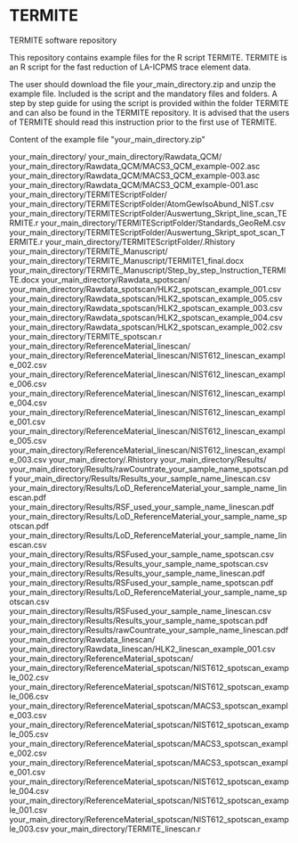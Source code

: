 # TERMITE
TERMITE software repository

This repository contains example files for the R script TERMITE. 
TERMITE is an R script for the fast reduction of LA-ICPMS trace element data.

The user should download the file your_main_directory.zip and unzip the example file. 
Included is the script and the mandatory files and folders. 
A step by step guide for using the script is provided within the folder TERMITE and can also be found in the TERMITE repository.
It is advised that the users of TERMITE should read this instruction prior to the first use of TERMITE.


Content of the example file "your_main_directory.zip"

your_main_directory/
your_main_directory/Rawdata_QCM/
your_main_directory/Rawdata_QCM/MACS3_QCM_example-002.asc
your_main_directory/Rawdata_QCM/MACS3_QCM_example-003.asc
your_main_directory/Rawdata_QCM/MACS3_QCM_example-001.asc
your_main_directory/TERMITEScriptFolder/
your_main_directory/TERMITEScriptFolder/AtomGewIsoAbund_NIST.csv
your_main_directory/TERMITEScriptFolder/Auswertung_Skript_line_scan_TERMITE.r
your_main_directory/TERMITEScriptFolder/Standards_GeoReM.csv
your_main_directory/TERMITEScriptFolder/Auswertung_Skript_spot_scan_TERMITE.r
your_main_directory/TERMITEScriptFolder/.Rhistory
your_main_directory/TERMITE_Manuscript/
your_main_directory/TERMITE_Manuscript/TERMITE1_final.docx
your_main_directory/TERMITE_Manuscript/Step_by_step_Instruction_TERMITE.docx
your_main_directory/Rawdata_spotscan/
your_main_directory/Rawdata_spotscan/HLK2_spotscan_example_001.csv
your_main_directory/Rawdata_spotscan/HLK2_spotscan_example_005.csv
your_main_directory/Rawdata_spotscan/HLK2_spotscan_example_003.csv
your_main_directory/Rawdata_spotscan/HLK2_spotscan_example_004.csv
your_main_directory/Rawdata_spotscan/HLK2_spotscan_example_002.csv
your_main_directory/TERMITE_spotscan.r
your_main_directory/ReferenceMaterial_linescan/
your_main_directory/ReferenceMaterial_linescan/NIST612_linescan_example_002.csv
your_main_directory/ReferenceMaterial_linescan/NIST612_linescan_example_006.csv
your_main_directory/ReferenceMaterial_linescan/NIST612_linescan_example_004.csv
your_main_directory/ReferenceMaterial_linescan/NIST612_linescan_example_001.csv
your_main_directory/ReferenceMaterial_linescan/NIST612_linescan_example_005.csv
your_main_directory/ReferenceMaterial_linescan/NIST612_linescan_example_003.csv
your_main_directory/.Rhistory
your_main_directory/Results/
your_main_directory/Results/rawCountrate_your_sample_name_spotscan.pdf
your_main_directory/Results/Results_your_sample_name_linescan.csv
your_main_directory/Results/LoD_ReferenceMaterial_your_sample_name_linescan.pdf
your_main_directory/Results/RSF_used_your_sample_name_linescan.pdf
your_main_directory/Results/LoD_ReferenceMaterial_your_sample_name_spotscan.pdf
your_main_directory/Results/LoD_ReferenceMaterial_your_sample_name_linescan.csv
your_main_directory/Results/RSFused_your_sample_name_spotscan.csv
your_main_directory/Results/Results_your_sample_name_spotscan.csv
your_main_directory/Results/Results_your_sample_name_linescan.pdf
your_main_directory/Results/RSFused_your_sample_name_spotscan.pdf
your_main_directory/Results/LoD_ReferenceMaterial_your_sample_name_spotscan.csv
your_main_directory/Results/RSFused_your_sample_name_linescan.csv
your_main_directory/Results/Results_your_sample_name_spotscan.pdf
your_main_directory/Results/rawCountrate_your_sample_name_linescan.pdf
your_main_directory/Rawdata_linescan/
your_main_directory/Rawdata_linescan/HLK2_linescan_example_001.csv
your_main_directory/ReferenceMaterial_spotscan/
your_main_directory/ReferenceMaterial_spotscan/NIST612_spotscan_example_002.csv
your_main_directory/ReferenceMaterial_spotscan/NIST612_spotscan_example_006.csv
your_main_directory/ReferenceMaterial_spotscan/MACS3_spotscan_example_003.csv
your_main_directory/ReferenceMaterial_spotscan/NIST612_spotscan_example_005.csv
your_main_directory/ReferenceMaterial_spotscan/MACS3_spotscan_example_002.csv
your_main_directory/ReferenceMaterial_spotscan/MACS3_spotscan_example_001.csv
your_main_directory/ReferenceMaterial_spotscan/NIST612_spotscan_example_004.csv
your_main_directory/ReferenceMaterial_spotscan/NIST612_spotscan_example_001.csv
your_main_directory/ReferenceMaterial_spotscan/NIST612_spotscan_example_003.csv
your_main_directory/TERMITE_linescan.r

